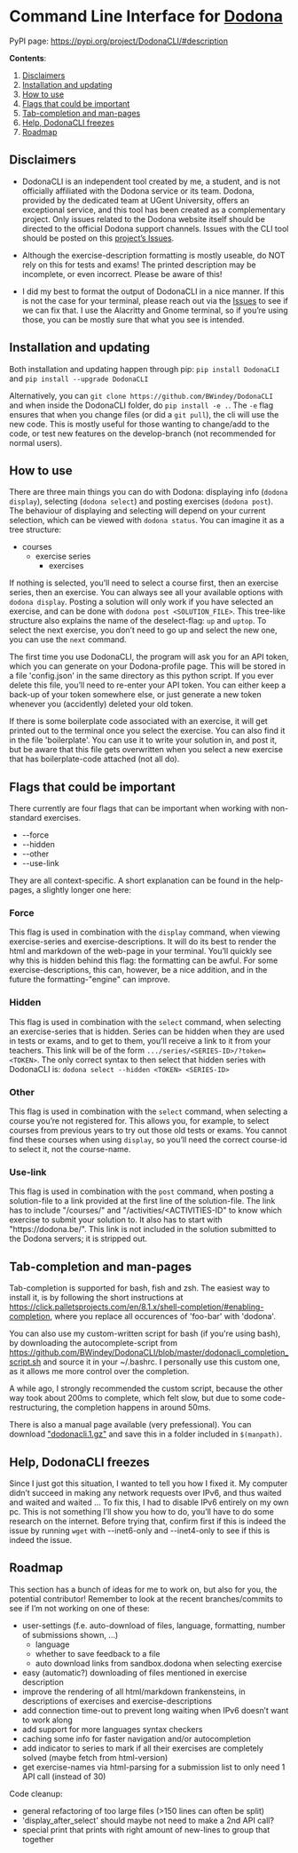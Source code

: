 # Command Line Interface for [Dodona](https://dodona.be)

PyPI page: https://pypi.org/project/DodonaCLI/#description

**Contents**:
1) [Disclaimers](#disclaimers)
2) [Installation and updating](#installation-and-updating)
3) [How to use](#how-to-use)
4) [Flags that could be important](#flags-that-could-be-important)
5) [Tab-completion and man-pages](#tab-completion-and-man-pages)
6) [Help, DodonaCLI freezes](#help-dodonacli-freezes)
7) [Roadmap](#roadmap)


## Disclaimers

- DodonaCLI is an independent tool created by me, a student, and is not officially affiliated with the Dodona service or its team. Dodona, provided by the dedicated team at UGent University, offers an exceptional service, and this tool has been created as a complementary project. Only issues related to the Dodona website itself should be directed to the official Dodona support channels. Issues with the CLI tool should be posted on this [project’s Issues](https://github.com/BWindey/DodonaCLI/issues).

- Although the exercise-description formatting is mostly useable, do NOT rely on this for tests and exams! The printed description may be incomplete, or even incorrect. Please be aware of this!

- I did my best to format the output of DodonaCLI in a nice manner. If this is not the case for your terminal, please reach out via the [Issues](https://github.com/BWindey/DodonaCLI/issues) to see if we can fix that. I use the Alacritty and Gnome terminal, so if you’re using those, you can be mostly sure that what you see is intended.


## Installation and updating
Both installation and updating happen through pip:
```pip install DodonaCLI```
and
```pip install --upgrade DodonaCLI```

Alternatively, you can `git clone https://github.com/BWindey/DodonaCLI` and when inside the DodonaCLI folder,
do `pip install -e .`. The `-e` flag ensures that when you change files (or did a `git pull`), the cli will use the new code.
This is mostly useful for those wanting to change/add to the code, or test new features on the develop-branch (not recommended for normal users).


## How to use
There are three main things you can do with Dodona: displaying info (`dodona display`),
selecting (`dodona select`) and posting exercises (`dodona post`).
The behaviour of displaying and selecting will depend on your current selection,
which can be viewed with `dodona status`.
You can imagine it as a tree structure:
- courses
  - exercise series
    - exercises

If nothing is selected, you’ll need to select a course first, then an exercise series, then an exercise.
You can always see all your available options with `dodona display`.
Posting a solution will only work if you have selected an exercise, and can be done with `dodona post <SOLUTION_FILE>`.
This tree-like structure also explains the name of the deselect-flag: `up` and `uptop`. 
To select the next exercise, you don’t need to go up and select the new one, you can use the `next` command.

The first time you use DodonaCLI, the program will ask you for an API token,
which you can generate on your Dodona-profile page.
This will be stored in a file 'config.json' in the same directory as this python script.
If you ever delete this file, you’ll need to re-enter your API token.
You can either keep a back-up of your token somewhere else,
or just generate a new token whenever you (accidently) deleted your old token.

If there is some boilerplate code associated with an exercise,
it will get printed out to the terminal once you select the exercise.
You can also find it in the file 'boilerplate'.
You can use it to write your solution in, and post it,
but be aware that this file gets overwritten when you select a new exercise that has boilerplate-code attached
(not all do).


## Flags that could be important
There currently are four flags that can be important when working with non-standard exercises. 
- --force
- --hidden
- --other
- --use-link

They are all context-specific. A short explanation can be found in the help-pages, a slightly longer one here:

### Force 
This flag is used in combination with the `display` command, when viewing exercise-series and exercise-descriptions. 
It will do its best to render the html and markdown of the web-page in your terminal. 
You’ll quickly see why this is hidden behind this flag: the formatting can be awful. 
For some exercise-descriptions, this can, however, be a nice addition,
and in the future the formatting-"engine" can improve.


### Hidden 
This flag is used in combination with the `select` command, when selecting an exercise-series that is hidden. 
Series can be hidden when they are used in tests or exams, and to get to them, you’ll receive a link to it from your 
teachers. This link will be of the form `.../series/<SERIES-ID>/?token=<TOKEN>`. 
The only correct syntax to then select that hidden series with DodonaCLI is:
    ```dodona select --hidden <TOKEN> <SERIES-ID>```


### Other 
This flag is used in combination with the `select` command, when selecting a course you’re not registered for.
This allows you, for example, to select courses from previous years to try out those old tests or exams.
You cannot find these courses when using `display`,
so you’ll need the correct course-id to select it, not the course-name.

### Use-link
This flag is used in combination with the `post` command,
when posting a solution-file to a link provided at the first line of the solution-file.
The link has to include "/courses/<COURSE-ID>" and "/activities/<ACTIVITIES-ID"
to know which exercise to submit your solution to.
It also has to start with "https:<!-- comment to prevent link from appearing as real link-->//dodona.be/".
This link is not included in the solution submitted to the Dodona servers; it is stripped out.


## Tab-completion and man-pages
Tab-completion is supported for bash, fish and zsh. The easiest way to install it, is by following the short instructions at 
https://click.palletsprojects.com/en/8.1.x/shell-completion/#enabling-completion,
where you replace all occurences of 'foo-bar' with 'dodona'.

You can also use my custom-written script for bash (if you're using bash), by downloading the autocomplete-script from  
https://github.com/BWindey/DodonaCLI/blob/master/dodonacli_completion_script.sh 
and source it in your ~/.bashrc. I personally use this custom one, as it allows me more control over the completion.

A while ago, I strongly recommended the custom script, because the other way took about 200ms to complete, which felt slow, but due to some code-restructuring, the completion happens in around 50ms.

There is also a manual page available (very prefessional). 
You can download ["dodonacli.1.gz"](https://github.com/BWindey/DodonaCLI/blob/master/man-page/dodonacli.1.gz) and save this in a folder included in `$(manpath)`. 


## Help, DodonaCLI freezes
Since I just got this situation, I wanted to tell you how I fixed it.
My computer didn’t succeed in making any network requests over IPv6, and thus waited and waited and waited ...
To fix this, I had to disable IPv6 entirely on my own pc. 
This is not something I’ll show you how to do, you’ll have to do some research on the internet.
Before trying that, confirm first if this is indeed the issue by running `wget` with --inet6-only and --inet4-only 
to see if this is indeed the issue.


## Roadmap
This section has a bunch of ideas for me to work on, but also for you, the potential contributor!
Remember to look at the recent branches/commits to see if I’m not working on one of these:
- user-settings (f.e. auto-download of files, language, formatting, number of submissions shown, ...)
  - language
  - whether to save feedback to a file
  - auto download links from sandbox.dodona when selecting exercise
- easy (automatic?) downloading of files mentioned in exercise description
- improve the rendering of all html/markdown frankensteins, in descriptions of exercises and exercise-descriptions 
- add connection time-out to prevent long waiting when IPv6 doesn’t want to work along
- add support for more languages syntax checkers
- caching some info for faster navigation and/or autocompletion
- add indicator to series to mark if all their exercises are completely solved (maybe fetch from html-version)
- get exercise-names via html-parsing for a submission list to only need 1 API call (instead of 30)

Code cleanup:
- general refactoring of too large files (>150 lines can often be split)
- 'display_after_select' should maybe not need to make a 2nd API call? 
- special print that prints with right amount of new-lines to group that together